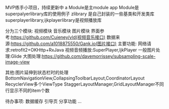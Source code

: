 MVP练手小项目，持续更新中
a   Module是主module
app Module是superpalyerlibrary库的使用例子
zlibrary 是自己封装的一些基类和开发类库
superplayerlibrary,ijkplayerlibrary是视频播放库

分为三个模块:
视频模块
音乐模块
图片模块
界面参考:https://github.com/Cuieney/vld(视频音乐接口)
数据来源:https://github.com/a1018875550/Gank.io(图片接口)
主要功能:
    网络请求:retrofit2+OKHttp+RxJava
    视频音频播放:SuperPlayer,IjkPlayer
    一般图片处理:Glide
    大图处理:https://github.com/davemorrissey/subsampling-scale-image-view

其他:图片延伸到状态栏时的处理
    BottomNavigationView,CollapsingToolbarLayout,CoordinatorLayout
    RecyclerView多个ViewType
    StaggerLayoutManager,GridLayoutManager不同行显示不同的item个数

待办事项:
    数据缓存
    引导页
    分享功能
    ...




